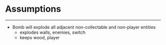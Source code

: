 # Assumptions
-------
- Bomb will explode all adjacent non-collectable and non-player entities 
    - explodes walls, enemies, switch
    - keeps wood, player
